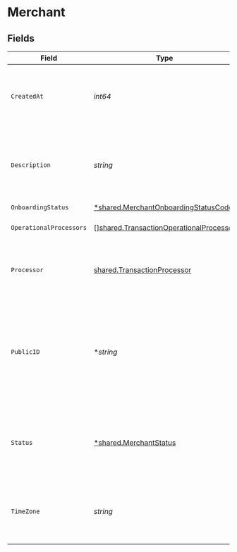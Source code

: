 # Merchant


## Fields

| Field                                                                                                      | Type                                                                                                       | Required                                                                                                   | Description                                                                                                | Example                                                                                                    |
| ---------------------------------------------------------------------------------------------------------- | ---------------------------------------------------------------------------------------------------------- | ---------------------------------------------------------------------------------------------------------- | ---------------------------------------------------------------------------------------------------------- | ---------------------------------------------------------------------------------------------------------- |
| `CreatedAt`                                                                                                | *int64*                                                                                                    | :heavy_check_mark:                                                                                         | The date the merchant account was created.  **Nullable** for Transactions Details.                         | 1485997169003                                                                                              |
| `Description`                                                                                              | *string*                                                                                                   | :heavy_check_mark:                                                                                         | The description of the merchant account. **Nullable** for Transactions Details.                            | Brand Name Here.                                                                                           |
| `OnboardingStatus`                                                                                         | [*shared.MerchantOnboardingStatusCode](../../../pkg/models/shared/merchantonboardingstatuscode.md)         | :heavy_minus_sign:                                                                                         | N/A                                                                                                        |                                                                                                            |
| `OperationalProcessors`                                                                                    | [][shared.TransactionOperationalProcessor](../../../pkg/models/shared/transactionoperationalprocessor.md)  | :heavy_check_mark:                                                                                         | **Nullable** for Transactions Details.<br/>                                                                |                                                                                                            |
| `Processor`                                                                                                | [shared.TransactionProcessor](../../../pkg/models/shared/transactionprocessor.md)                          | :heavy_check_mark:                                                                                         | The processor used. **Nullable** for Transactions Details.                                                 | adyen_gateway                                                                                              |
| `PublicID`                                                                                                 | **string*                                                                                                  | :heavy_minus_sign:                                                                                         | The unique public ID for the merchant's Bolt account. A merchant account contains many merchant divisions. | zSrbabI3MFe8                                                                                               |
| `Status`                                                                                                   | [*shared.MerchantStatus](../../../pkg/models/shared/merchantstatus.md)                                     | :heavy_minus_sign:                                                                                         | The merchant's status:<br/>  * `1` - Active<br/>  * `2` - Inactive<br/>  * `3` - Offboarding<br/>          |                                                                                                            |
| `TimeZone`                                                                                                 | *string*                                                                                                   | :heavy_check_mark:                                                                                         | The timezone of the merchant. **Nullable** for Transactions Details.                                       | America/Los_Angeles                                                                                        |